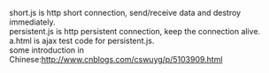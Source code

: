 
short.js is http short connection, send/receive data and destroy immediately.  
persistent.js is http persistent connection, keep the connection alive.  
a.html is ajax test code for persistent.js.   
some introduction in Chinese:http://www.cnblogs.com/cswuyg/p/5103909.html
